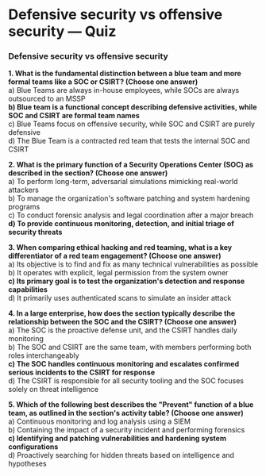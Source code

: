 # Defensive security vs offensive security — Quiz

### Defensive security vs offensive security

**1. What is the fundamental distinction between a blue team and more formal teams like a SOC or CSIRT? (Choose one answer)**\
a) Blue Teams are always in-house employees, while SOCs are always outsourced to an MSSP\
**b) Blue team is a functional concept describing defensive activities, while SOC and CSIRT are formal team names** \
c) Blue Teams focus on offensive security, while SOC and CSIRT are purely defensive\
d) The Blue Team is a contracted red team that tests the internal SOC and CSIRT

**2. What is the primary function of a Security Operations Center (SOC) as described in the section? (Choose one answer)**\
a) To perform long-term, adversarial simulations mimicking real-world attackers \
b) To manage the organization's software patching and system hardening programs \
c) To conduct forensic analysis and legal coordination after a major breach \
**d) To provide continuous monitoring, detection, and initial triage of security threats**

**3. When comparing ethical hacking and red teaming, what is a key differentiator of a red team engagement? (Choose one answer)**\
a) Its objective is to find and fix as many technical vulnerabilities as possible \
b) It operates with explicit, legal permission from the system owner \
**c) Its primary goal is to test the organization's detection and response capabilities**\
d) It primarily uses authenticated scans to simulate an insider attack

**4. In a large enterprise, how does the section typically describe the relationship between the SOC and the CSIRT? (Choose one answer)**\
a) The SOC is the proactive defense unit, and the CSIRT handles daily monitoring \
b) The SOC and CSIRT are the same team, with members performing both roles interchangeably \
**c) The SOC handles continuous monitoring and escalates confirmed serious incidents to the CSIRT for response**\
d) The CSIRT is responsible for all security tooling and the SOC focuses solely on threat intelligence

**5. Which of the following best describes the "Prevent" function of a blue team, as outlined in the section's activity table? (Choose one answer)**\
a) Continuous monitoring and log analysis using a SIEM \
b) Containing the impact of a security incident and performing forensics \
**c) Identifying and patching vulnerabilities and hardening system configurations**\
d) Proactively searching for hidden threats based on intelligence and hypotheses
